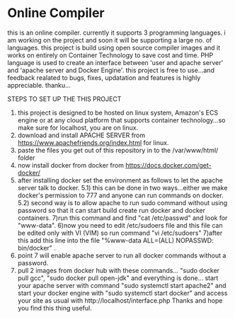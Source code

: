 # Online Compiler
this is an online compiler. currently it supports 3 programming languages. i am working on the project and soon it will be supporting a large no. of languages.
this project is build using open source compiler images and it works on entirely on Container Technology to save cost and time.
PHP language is used to create an interface between 'user and apache server' and 'apache server and Docker Engine'.
this project is free to use...and feedback realated to bugs, fixes, updatation and features is highly appreciable.
thanku...

STEPS TO SET UP THE THIS PROJECT  

1) this project is designed to be hosted on linux system, Amazon's ECS engine or at any cloud platform that supports container technology...so make sure for localhost, you are on linux.
2) download and install APACHE SERVER from https://www.apachefriends.org/index.html for linux.
3) paste the files you get out of this repository in to the /var/www/html/ folder
4) now install docker from docker from https://docs.docker.com/get-docker/
5) after installing docker set the environment as follows to let the apache server talk to docker.
5.1) this can be done in two ways...either we make docker's permission to 777 and anyone can run commands on docker.
5.2) second way is to allow apache to run sudo command without using password so that it can start build create run docker and docker containers.
7)run this command and find "cat /etc/passwd" and look for "www-data".
6)now you need to edit /etc/sudoers file and this file can be edited only with VI (VIM) so run command "vi /etc/sudoers"
7)after this add this line into the file "%www-data ALL=(ALL) NOPASSWD: bin/docker" .
8) point 7 will enable apache server to run all docker commands without a password.
9) pull 2 images from docker hub with these commands... "sudo docker pull gcc", "sudo docker pull open-jdk"
and 
everything is done...
start your apache server with command "sudo systemctl start apache2"
and start your docker engine with "sudo systemctl start docker"
and access your site as usual with http://localhost/interface.php
Thanks and hope you find this thing useful.
